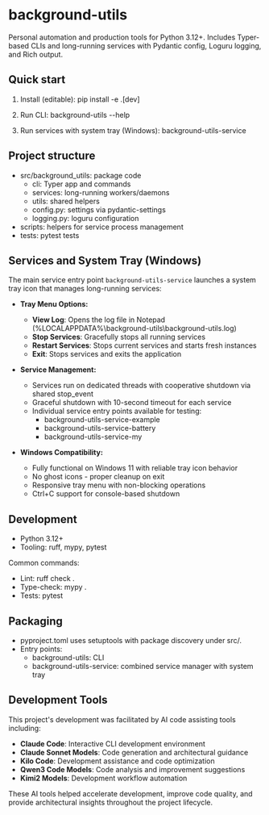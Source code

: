 # background-utils

Personal automation and production tools for Python 3.12+. Includes Typer-based CLIs and long-running services with Pydantic config, Loguru logging, and Rich output.

## Quick start

1) Install (editable):
    pip install -e .[dev]

2) Run CLI:
    background-utils --help

3) Run services with system tray (Windows):
    background-utils-service

## Project structure

- src/background_utils: package code
  - cli: Typer app and commands
  - services: long-running workers/daemons
  - utils: shared helpers
  - config.py: settings via pydantic-settings
  - logging.py: loguru configuration
- scripts: helpers for service process management
- tests: pytest tests

## Services and System Tray (Windows)

The main service entry point `background-utils-service` launches a system tray icon that manages long-running services:

- **Tray Menu Options:**
  - **View Log**: Opens the log file in Notepad (%LOCALAPPDATA%\background-utils\background-utils.log)
  - **Stop Services**: Gracefully stops all running services
  - **Restart Services**: Stops current services and starts fresh instances
  - **Exit**: Stops services and exits the application

- **Service Management:**
  - Services run on dedicated threads with cooperative shutdown via shared stop_event
  - Graceful shutdown with 10-second timeout for each service
  - Individual service entry points available for testing:
    - background-utils-service-example
    - background-utils-service-battery
    - background-utils-service-my

- **Windows Compatibility:**
  - Fully functional on Windows 11 with reliable tray icon behavior
  - No ghost icons - proper cleanup on exit
  - Responsive tray menu with non-blocking operations
  - Ctrl+C support for console-based shutdown

## Development

- Python 3.12+
- Tooling: ruff, mypy, pytest

Common commands:

- Lint:
    ruff check .
- Type-check:
    mypy .
- Tests:
    pytest

## Packaging

- pyproject.toml uses setuptools with package discovery under src/.
- Entry points:
  - background-utils: CLI
  - background-utils-service: combined service manager with system tray

## Development Tools

This project's development was facilitated by AI code assisting tools including:

- **Claude Code**: Interactive CLI development environment
- **Claude Sonnet Models**: Code generation and architectural guidance
- **Kilo Code**: Development assistance and code optimization
- **Qwen3 Code Models**: Code analysis and improvement suggestions
- **Kimi2 Models**: Development workflow automation

These AI tools helped accelerate development, improve code quality, and provide architectural insights throughout the project lifecycle.
